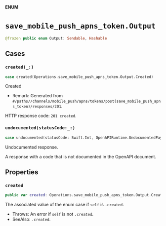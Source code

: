 **ENUM**

# `save_mobile_push_apns_token.Output`

```swift
@frozen public enum Output: Sendable, Hashable
```

## Cases
### `created(_:)`

```swift
case created(Operations.save_mobile_push_apns_token.Output.Created)
```

Created

- Remark: Generated from `#/paths//channels/mobile_push/apns/tokens/post(save_mobile_push_apns_token)/responses/201`.

HTTP response code: `201 created`.

### `undocumented(statusCode:_:)`

```swift
case undocumented(statusCode: Swift.Int, OpenAPIRuntime.UndocumentedPayload)
```

Undocumented response.

A response with a code that is not documented in the OpenAPI document.

## Properties
### `created`

```swift
public var created: Operations.save_mobile_push_apns_token.Output.Created
```

The associated value of the enum case if `self` is `.created`.

- Throws: An error if `self` is not `.created`.
- SeeAlso: `.created`.
